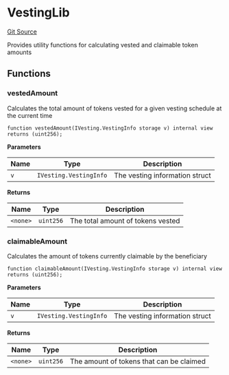 # VestingLib
[Git Source](https://github.com/SolidityUniversity/smart-deployer/blob/85c11aeeaafc38269bb5a66ecafac729e84c7b17/src/Vesting/VestingLib.sol)

Provides utility functions for calculating vested and claimable token amounts


## Functions
### vestedAmount

Calculates the total amount of tokens vested for a given vesting schedule at the current time


```solidity
function vestedAmount(IVesting.VestingInfo storage v) internal view returns (uint256);
```
**Parameters**

|Name|Type|Description|
|----|----|-----------|
|`v`|`IVesting.VestingInfo`|The vesting information struct|

**Returns**

|Name|Type|Description|
|----|----|-----------|
|`<none>`|`uint256`|The total amount of tokens vested|


### claimableAmount

Calculates the amount of tokens currently claimable by the beneficiary


```solidity
function claimableAmount(IVesting.VestingInfo storage v) internal view returns (uint256);
```
**Parameters**

|Name|Type|Description|
|----|----|-----------|
|`v`|`IVesting.VestingInfo`|The vesting information struct|

**Returns**

|Name|Type|Description|
|----|----|-----------|
|`<none>`|`uint256`|The amount of tokens that can be claimed|


